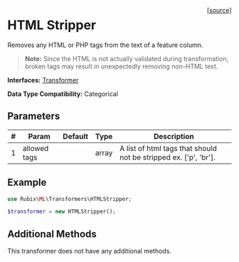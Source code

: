 <span style="float:right;"><a href="https://github.com/RubixML/RubixML/blob/master/src/Transformers/HTMLStripper.php">[source]</a></span>

# HTML Stripper
Removes any HTML or PHP tags from the text of a feature column.

> **Note:** Since the HTML is not actually validated during transformation, broken tags may result in unexpectedly removing non-HTML text.

**Interfaces:** [Transformer](api.md#transformer)

**Data Type Compatibility:** Categorical

## Parameters
| # | Param | Default | Type | Description |
|---|---|---|---|---|
| 1 | allowed tags | | array | A list of html tags that should not be stripped ex. ['p', 'br']. |

## Example
```php
use Rubix\ML\Transformers\HTMLStripper;

$transformer = new HTMLStripper();
```

## Additional Methods
This transformer does not have any additional methods.
